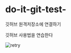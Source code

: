 # do-it-git-test-
깃허브 원격저장소에 연결하기

깃허브 사용법을 연습한다


![retry](https://user-images.githubusercontent.com/49984996/73605058-d660a100-45dc-11ea-918a-ff64e46f6743.jpg)

